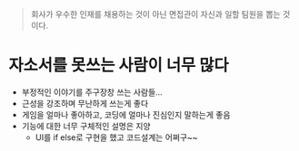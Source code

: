 > 회사가 우수한 인재를 채용하는 것이 아닌 면접관이 자신과 일할 팀원을 뽑는 것이다.

# 자소서를 못쓰는 사람이 너무 많다
- 부정적인 이야기를 주구장창 쓰는 사람들...
- 근성을 강조하며 무난하게 쓰는게 좋다
- 게임을 얼마나 좋아하고, 코딩에 얼마나 진심인지 말하는게 좋음
- 기능에 대한 너무 구체적인 설명은 지양
	- UI를 if else로 구현을 했고 코드설계는 어쩌구~~